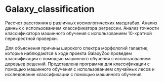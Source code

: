 # Galaxy_classification
Рассчет расстояния в различных космологических масштабах. Анализ данных с использованием классификатора регрессии.
Анализ точности классификатора машинного обучения с использованием 10-кратной перекрестной проверки.

Для объяснения причины широкого спектра морфологий галактик, которые наблюдаются в ходе проекта GalaxyZoo проведем классификации с помощью машинного обучения с использованием деревьев решений.
Представлена программа для классификации с помощью машинного обучения с использованием случайных лесов и исследование классификации с помощью машинного обучения.
